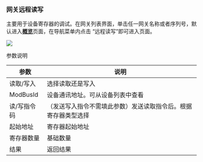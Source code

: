 ### 网关远程读写 ###

主要用于设备寄存器的调试。在网关列表界面，单击任一网关名称或者序列号，默认进入[**概览**](<overview.md>)页面，在导航菜单内点击 “远程读写”即可进入页面。

<img src="/assets/gateway-read.png">

参数说明

| 参数 | 说明 |
| --- | --- |
|读取/写入 | 选择读取还是写入 |
| ModBusId | 设备通讯地址。可从设备列表中查看 |
|读/写指令码 | （发送写入指令不需填此参数）发送读取指令后。根据寄存器类型选择 |
| 起始地址 | 寄存器起始地址 |
|寄存器数量 | 基础数量 |
|结果 | 返回结果 |